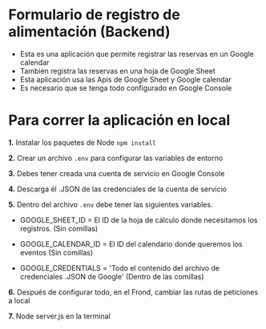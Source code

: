 # Formulario de registro de alimentación (Backend)

* Esta es una aplicación que permite registrar las reservas en un Google calendar
* También registra las reservas en una hoja de Google Sheet
* Esta aplicación usa las Apis de Google Sheet y Google calendar
* Es necesario que se tenga todo configurado en Google Console

# Para correr la aplicación en local

**1.** Instalar los paquetes de Node ```npm install```

**2.** Crear un archivo ```.env``` para configurar las variables de entorno

**3.** Debes tener creada una cuenta de servicio en Google Console

**4.** Descarga él .JSON de las credenciales de la cuenta de servicio

**5.** Dentro del archivo ```.env``` debe tener las siguientes variables.

* GOOGLE_SHEET_ID = El ID de la hoja de cálculo donde necesitamos los registros. (Sin comillas)

* GOOGLE_CALENDAR_ID = El ID del calendario donde queremos los eventos (Sin comillas)

* GOOGLE_CREDENTIALS = 'Todo el contenido del archivo de credenciales .JSON de Google' (Dentro de las comillas)

**6.** Después de configurar todo, en el Frond, cambiar las rutas de peticiones a local

**7.** Node server.js en la terminal